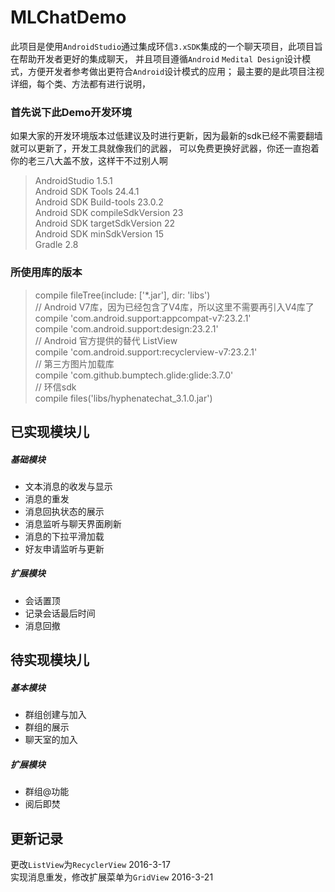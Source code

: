 MLChatDemo
================
此项目是使用`AndroidStudio`通过集成环信`3.xSDK`集成的一个聊天项目，此项目旨在帮助开发者更好的集成聊天，
并且项目遵循`Android` `Medital Design`设计模式，方便开发者参考做出更符合`Android`设计模式的应用；
最主要的是此项目注视详细，每个类、方法都有进行说明，

### 首先说下此Demo开发环境
如果大家的开发环境版本过低建议及时进行更新，因为最新的sdk已经不需要翻墙就可以更新了，开发工具就像我们的武器，
可以免费更换好武器，你还一直抱着你的老三八大盖不放，这样干不过别人啊
>AndroidStudio 1.5.1  
Android SDK Tools 24.4.1  
Android SDK Build-tools 23.0.2  
Android SDK compileSdkVersion 23  
Android SDK targetSdkVersion 22  
Android SDK minSdkVersion 15  
Gradle 2.8
    
### 所使用库的版本
>compile fileTree(include: ['*.jar'], dir: 'libs')  
// Android V7库，因为已经包含了V4库，所以这里不需要再引入V4库了  
compile 'com.android.support:appcompat-v7:23.2.1'  
compile 'com.android.support:design:23.2.1'  
// Android 官方提供的替代 ListView  
compile 'com.android.support:recyclerview-v7:23.2.1'  
// 第三方图片加载库  
compile 'com.github.bumptech.glide:glide:3.7.0'  
// 环信sdk  
compile files('libs/hyphenatechat_3.1.0.jar')  

已实现模块儿
-----------------
##### 基础模块
- 文本消息的收发与显示
- 消息的重发
- 消息回执状态的展示
- 消息监听与聊天界面刷新
- 消息的下拉平滑加载
- 好友申请监听与更新


##### 扩展模块
- 会话置顶
- 记录会话最后时间
- 消息回撤

待实现模块儿
---------------------
##### 基本模块
- 群组创建与加入
- 群组的展示
- 聊天室的加入

##### 扩展模块
- 群组@功能
- 阅后即焚

更新记录
-------------------
更改`ListView`为`RecyclerView` 2016-3-17  
实现消息重发，修改扩展菜单为`GridView` 2016-3-21 


